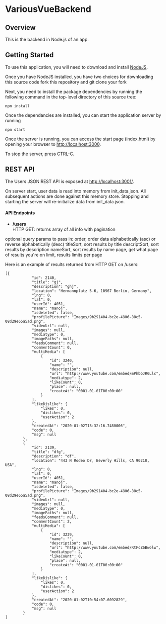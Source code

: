 VariousVueBackend
=======================
## Overview

This is the backend in Node.js of an app.

## Getting Started

To use this application, you will need to download and install [NodeJS](http://nodejs.org/download/).

Once you have NodeJS installed, you have two choices for downloading this source code fork this repository and git clone your fork

Next, you need to install the package dependencies by running the following command in the top-level directory of this source tree:
```
npm install
```

Once the dependancies are installed, you can start the application server by running
```
npm start
```

Once the server is running, you can access the start page (index.html) by opening your browser to [http://localhost:3000](http://localhost:3000).

To stop the server, press CTRL-C.

## REST API

The Users JSON REST API is exposed at [http://localhost:3001/](http://localhost:3001).

On server start, user data is read into memory from init_data.json. All subsequent actions are done against this memory store.  Stopping and starting the server will re-initialize data from init_data.json.  

#### API Endpoints

* **/users**  
HTTP GET: returns array of all info with pagination

optional query params to pass in:
order, order data alphabetically (asc) or reverse alphabetically (desc)
titleSort, sort results by title
descriptSort, sort results by description
nameSort, sort results by name
page, get what page of results you're on
limit, results limits per page

Here is an example of results returned from HTTP GET on /users:
```
[{
            "id": 2140,
            "title": "gj",
            "description": "ghj",
            "location": "Hermannplatz 5-6, 10967 Berlin, Germany",
            "lng": 0,
            "lat": 0,
            "userId": 4051,
            "name": "manoj",
            "isdeleted": false,
            "profilePicture": "Images/9b291404-bc2e-4806-88c5-08d29e65a5ad.png",
            "videoUrl": null,
            "images": null,
            "mediatype": 0,
            "imagePaths": null,
            "feedsComment": null,
            "commentCount": 0,
            "multiMedia": [
                {
                    "id": 3240,
                    "name": "",
                    "description": null,
                    "url": "http://www.youtube.com/embed/mPhboJR0Llc",
                    "mediatype": 2,
                    "likeCount": 0,
                    "place": null,
                    "createAt": "0001-01-01T00:00:00"
                }
            ],
            "likeDislike": {
                "likes": 0,
                "dislikes": 0,
                "userAction": 2
            },
            "createdAt": "2020-01-02T13:32:16.7480006",
            "code": 0,
            "msg": null
        },
        {
            "id": 2139,
            "title": "dfg",
            "description": "df",
            "location": "443 N Rodeo Dr, Beverly Hills, CA 90210, USA",
            "lng": 0,
            "lat": 0,
            "userId": 4051,
            "name": "manoj",
            "isdeleted": false,
            "profilePicture": "Images/9b291404-bc2e-4806-88c5-08d29e65a5ad.png",
            "videoUrl": null,
            "images": null,
            "mediatype": 0,
            "imagePaths": null,
            "feedsComment": null,
            "commentCount": 2,
            "multiMedia": [
                {
                    "id": 3239,
                    "name": "",
                    "description": null,
                    "url": "http://www.youtube.com/embed/RtFcZ6Bwolw",
                    "mediatype": 2,
                    "likeCount": 0,
                    "place": null,
                    "createAt": "0001-01-01T00:00:00"
                }
            ],
            "likeDislike": {
                "likes": 0,
                "dislikes": 0,
                "userAction": 2
            },
            "createdAt": "2020-01-02T10:54:07.6092829",
            "code": 0,
            "msg": null
        }
]
```